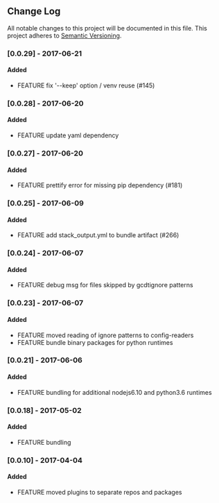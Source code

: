 ## Change Log
All notable changes to this project will be documented in this file.
This project adheres to [Semantic Versioning](http://semver.org/).

### [0.0.29] - 2017-06-21
#### Added
- FEATURE fix '--keep' option / venv reuse (#145)

### [0.0.28] - 2017-06-20
#### Added
- FEATURE update yaml dependency

### [0.0.27] - 2017-06-20
#### Added
- FEATURE prettify error for missing pip dependency (#181)

### [0.0.25] - 2017-06-09
#### Added
- FEATURE add stack_output.yml to bundle artifact (#266)

### [0.0.24] - 2017-06-07
#### Added
- FEATURE debug msg for files skipped by gcdtignore patterns

### [0.0.23] - 2017-06-07
#### Added
- FEATURE moved reading of ignore patterns to config-readers 
- FEATURE bundle binary packages for python runtimes

### [0.0.21] - 2017-06-06
#### Added
- FEATURE bundling for additional nodejs6.10 and python3.6 runtimes

### [0.0.18] - 2017-05-02
#### Added
- FEATURE bundling

### [0.0.10] - 2017-04-04
#### Added
- FEATURE moved plugins to separate repos and packages
